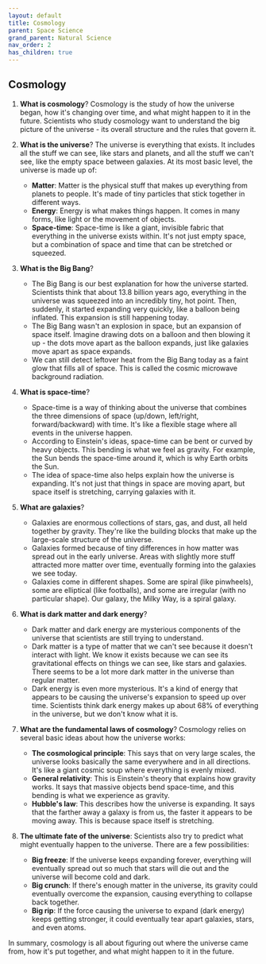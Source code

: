 ```yaml
---
layout: default
title: Cosmology
parent: Space Science
grand_parent: Natural Science
nav_order: 2
has_children: true
---
```


## Cosmology

1. **What is cosmology**? Cosmology is the study of how the universe began, how it's changing over time, and what might happen to it in the future. Scientists who study cosmology want to understand the big picture of the universe - its overall structure and the rules that govern it.

2. **What is the universe**? The universe is everything that exists. It includes all the stuff we can see, like stars and planets, and all the stuff we can't see, like the empty space between galaxies. At its most basic level, the universe is made up of:
    - **Matter**: Matter is the physical stuff that makes up everything from planets to people. It's made of tiny particles that stick together in different ways.
    - **Energy**: Energy is what makes things happen. It comes in many forms, like light or the movement of objects.
    - **Space-time**: Space-time is like a giant, invisible fabric that everything in the universe exists within. It's not just empty space, but a combination of space and time that can be stretched or squeezed.

3. **What is the Big Bang**?
    - The Big Bang is our best explanation for how the universe started. Scientists think that about 13.8 billion years ago, everything in the universe was squeezed into an incredibly tiny, hot point. Then, suddenly, it started expanding very quickly, like a balloon being inflated. This expansion is still happening today.
    - The Big Bang wasn't an explosion in space, but an expansion of space itself. Imagine drawing dots on a balloon and then blowing it up - the dots move apart as the balloon expands, just like galaxies move apart as space expands.
    - We can still detect leftover heat from the Big Bang today as a faint glow that fills all of space. This is called the cosmic microwave background radiation.

5. **What is space-time**?
    - Space-time is a way of thinking about the universe that combines the three dimensions of space (up/down, left/right, forward/backward) with time. It's like a flexible stage where all events in the universe happen.
    - According to Einstein's ideas, space-time can be bent or curved by heavy objects. This bending is what we feel as gravity. For example, the Sun bends the space-time around it, which is why Earth orbits the Sun.
    - The idea of space-time also helps explain how the universe is expanding. It's not just that things in space are moving apart, but space itself is stretching, carrying galaxies with it.

7. **What are galaxies**?
    - Galaxies are enormous collections of stars, gas, and dust, all held together by gravity. They're like the building blocks that make up the large-scale structure of the universe.
    - Galaxies formed because of tiny differences in how matter was spread out in the early universe. Areas with slightly more stuff attracted more matter over time, eventually forming into the galaxies we see today.
    - Galaxies come in different shapes. Some are spiral (like pinwheels), some are elliptical (like footballs), and some are irregular (with no particular shape). Our galaxy, the Milky Way, is a spiral galaxy.

9. **What is dark matter and dark energy**?
    - Dark matter and dark energy are mysterious components of the universe that scientists are still trying to understand.
    - Dark matter is a type of matter that we can't see because it doesn't interact with light. We know it exists because we can see its gravitational effects on things we can see, like stars and galaxies. There seems to be a lot more dark matter in the universe than regular matter.
    - Dark energy is even more mysterious. It's a kind of energy that appears to be causing the universe's expansion to speed up over time. Scientists think dark energy makes up about 68% of everything in the universe, but we don't know what it is.

11. **What are the fundamental laws of cosmology**? Cosmology relies on several basic ideas about how the universe works:
    - **The cosmological principle**: This says that on very large scales, the universe looks basically the same everywhere and in all directions. It's like a giant cosmic soup where everything is evenly mixed.
    - **General relativity**: This is Einstein's theory that explains how gravity works. It says that massive objects bend space-time, and this bending is what we experience as gravity.
    - **Hubble's law**: This describes how the universe is expanding. It says that the farther away a galaxy is from us, the faster it appears to be moving away. This is because space itself is stretching.

12. **The ultimate fate of the universe**: Scientists also try to predict what might eventually happen to the universe. There are a few possibilities:
    - **Big freeze**: If the universe keeps expanding forever, everything will eventually spread out so much that stars will die out and the universe will become cold and dark.
    - **Big crunch**: If there's enough matter in the universe, its gravity could eventually overcome the expansion, causing everything to collapse back together.
    - **Big rip**: If the force causing the universe to expand (dark energy) keeps getting stronger, it could eventually tear apart galaxies, stars, and even atoms.

In summary, cosmology is all about figuring out where the universe came from, how it's put together, and what might happen to it in the future.
